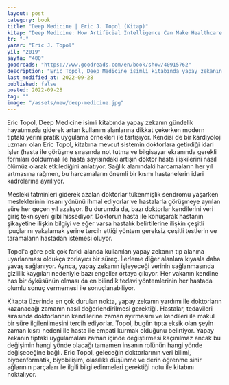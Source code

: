 ```yaml
---
layout: post
category: book
title: "Deep Medicine | Eric J. Topol (Kitap)"
kitap: "Deep Medicine: How Artificial Intelligence Can Make Healthcare Human Again"
tr: "-"
yazar: "Eric J. Topol"
yil: "2019"
sayfa: "400"
goodreads: "https://www.goodreads.com/en/book/show/40915762"
description: "Eric Topol, Deep Medicine isimli kitabında yapay zekanın gündelik hayatımızda giderek artan kullanım alanlarına dikkat çekerken modern tiptaki yerini pratik uygulama örnekleri ile tartışıyor."
last_modified_at: 2022-09-28
published: false
posted: 2022-09-28
tag: ""
image: "/assets/new/deep-medicine.jpg"
---
```


Eric Topol, Deep Medicine isimli kitabında yapay zekanın gündelik hayatımızda giderek artan kullanım alanlarına dikkat çekerken modern tiptaki yerini pratik uygulama örnekleri ile tartışıyor. Kendisi de bir kardıyoloji uzmanı olan Eric Topol, kitabına mevcut sistemin doktorlara getirdiği idari işler (hasta ile görüşme sırasında not tutma ve bilgisayar ekranında gerekli formları doldurma) ile hasta sayısındaki artışın doktor hasta ilişkilerini nasıl ölümüz olarak etkilediğini anlatıyor. Sağlık alanındaki harcamaların her yıl artmasına rağmen, bu harcamaların önemli bir kısmı hastanelerin idari kadrolarına ayrılıyor.

Mesleki tatminleri giderek azalan doktorlar tükenmişlik sendromu yaşarken mesleklerinin insanı yönünü ihmal ediyorlar ve hastalarla görüşmeye ayrılan süre her geçen yıl azalıyor. Bu durumda da, bazı doktorlar kendilerini veri giriş teknisyeni gibi hissediyor. Doktorun hasta ile konuşarak hastanın şikayetine ilişkin bilgiyi ve eğer varsa hastalık belirtilerine ilişkin çeşitli ipuçlarını yakalamak yerine tercih ettiği yöntem gereksiz çeşitli testlerin ve taramaların hastadan istemesi oluyor.

Topol'a göre pek çok farklı alanda kullanılan yapay zekanın tıp alanına uyarlanması oldukça zorlayıcı bir süreç. İlerleme diğer alanlara kıyasla daha yavaş sağlanıyor. Ayrıca, yapay zekanın işleyeceği verinin sağlanmasında gizlilik kaygıları nedeniyle bazı engeller ortaya çıkıyor. Her vakanın kendine has bir öyküsünün olması da en bilindik tedavi yöntemlerinin her hastada olumlu sonuç vermemesi ile sonuçlanabiliyor.

Kitapta üzerinde en çok durulan nokta, yapay zekanın yardımı ile doktorların kazanacağı zamanın nasıl değerlendirilmesi gerektiği. Hastalar, tedavileri sırasında doktorlarının kendilerine zaman ayırmasını ve kendileri ile makul bir süre ilgilenilmesini tercih ediyorlar. Topol, bugün tıpta eksik olan şeyin zaman kısıtı nedeni ile hasta ile empati kurmak olduğunu belirtiyor. Yapay zekanın tiptaki uygulamaları zaman içinde değiştirmesi kaçınılmaz ancak bu değişimin hangi yönde olacağı tamamen insanın rolünün hangi yönde değişeceğine bağlı. Eric Topol, geleceğin doktorlarının veri bilimi, biyoenformatik, biyobilişim, olasılıklı düşünme ve derin öğrenme sinir ağlarının parçaları ile ilgili bilgi edinmeleri gerektiği notu ile kitabını noktalıyor.
